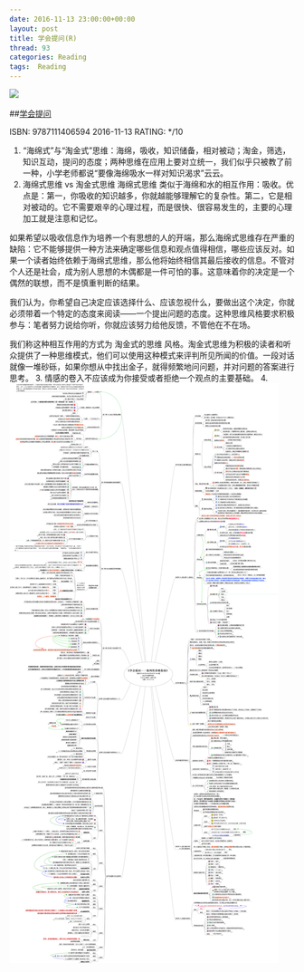 ```yaml
---
date: 2016-11-13 23:00:00+00:00
layout: post
title: 学会提问(R)
thread: 93
categories: Reading
tags:  Reading
---
```


<img src="http://ec4.images-amazon.com/images/I/71%2Be%2BNgqeOL.jpg" width="200" />

##[学会提问](http://amzn.to/1SOxdfi)

ISBN: 9787111406594  2016-11-13 RATING: */10

1. “海绵式”与“淘金式”思维：海绵，吸收，知识储备，相对被动；淘金，筛选，知识互动，提问的态度；两种思维在应用上要对立统一，我们似乎只被教了前一种，小学老师都说“要像海绵吸水一样对知识渴求”云云。
2. 海绵式思维 vs 淘金式思维
海绵式思维 类似于海绵和水的相互作用：吸收。优点是：第一，你吸收的知识越多，你就越能够理解它的复杂性。第二，它是相对被动的。它不需要艰辛的心理过程，而是很快、很容易发生的，主要的心理加工就是注意和记忆。

如果希望以吸收信息作为培养一个有思想的人的开端，那么海绵式思维存在严重的缺陷：它不能够提供一种方法来确定哪些信息和观点值得相信，哪些应该反对。如果一个读者始终依赖于海绵式思维，那么他将始终相信其最后接收的信息。不管对个人还是社会，成为别人思想的木偶都是一件可怕的事。这意味着你的决定是一个偶然的联想，而不是慎重判断的结果。

我们认为，你希望自己决定应该选择什么、应该忽视什么，要做出这个决定，你就必须带着一个特定的态度来阅读——一个提出问题的态度。这种思维风格要求积极参与：笔者努力说给你听，你就应该努力给他反馈，不管他在不在场。

我们称这种相互作用的方式为 淘金式的思维 风格。淘金式思维为积极的读者和听众提供了一种思维模式，他们可以使用这种模式来评判所见所闻的价值。一段对话就像一堆砂砾，如果你想从中找出金子，就得频繁地问问题，并对问题的答案进行思考。
3. 情感的卷入不应该成为你接受或者拒绝一个观点的主要基础。
4. 
![Alt text](/images/学会提问.png)